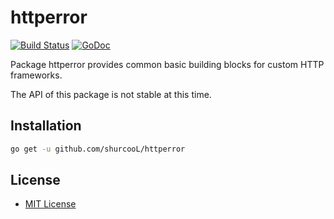 httperror
=========

[![Build Status](https://travis-ci.org/shurcooL/httperror.svg?branch=master)](https://travis-ci.org/shurcooL/httperror) [![GoDoc](https://godoc.org/github.com/shurcooL/httperror?status.svg)](https://godoc.org/github.com/shurcooL/httperror)

Package httperror provides common basic building blocks for custom HTTP frameworks.

The API of this package is not stable at this time.

Installation
------------

```bash
go get -u github.com/shurcooL/httperror
```

License
-------

-	[MIT License](https://opensource.org/licenses/mit-license.php)
